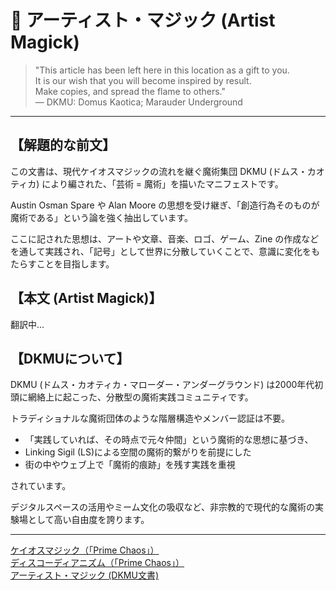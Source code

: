 # 🎨 アーティスト・マジック (Artist Magick)

> "This article has been left here in this location as a gift to you.  
> It is our wish that you will become inspired by result.  
> Make copies, and spread the flame to others."  
> — DKMU: Domus Kaotica; Marauder Underground

---

## 【解題的な前文】

この文書は、現代ケイオスマジックの流れを継ぐ魔術集団 DKMU (ドムス・カオティカ) により編された、「芸術 = 魔術」を描いたマニフェストです。

Austin Osman Spare や Alan Moore の思想を受け継ぎ、「創造行為そのものが魔術である」という論を強く抽出しています。

ここに記された思想は、アートや文章、音楽、ロゴ、ゲーム、Zine の作成などを通して実践され、「記号」として世界に分散していくことで、意識に変化をもたらすことを目指します。


## 【本⽂ (Artist Magick)】

翻訳中... 


## 【DKMUについて】

DKMU (ドムス・カオティカ・マローダー・アンダーグラウンド) は2000年代初頭に網絡上に起こった、分散型の魔術実践コミュニティです。

トラディショナルな魔術団体のような階層構造やメンバー認証は不要。

- 「実践していれば、その時点で元々仲間」という魔術的な思想に基づき、
- Linking Sigil (LS)による空間の魔術的繋がりを前提にした
- 街の中やウェブ上で「魔術的痕跡」を残す実践を重視

されています。

デジタルスペースの活用やミーム文化の吸収など、非宗教的で現代的な魔術の実験場として高い自由度を誇ります。

---

[ケイオスマジック（「Prime Chaos」）](https://github.com/ravensgate-tux/sorcier_catalogue/blob/main/README.md#PHH00)  
[ディスコーディアニズム（「Prime Chaos」）](https://github.com/ravensgate-tux/sorcier_catalogue/blob/main/README.md#PHH01)  
[アーティスト・マジック (DKMU文書)](artist_magic.md)
